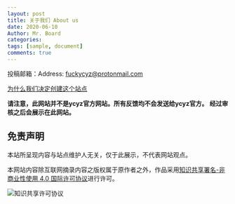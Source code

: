 ```yaml
---
layout: post
title: 关于我们 About us
date: 2020-06-10
Author: Mr. Board
categories: 
tags: [sample, document]
comments: true
--- 
```



投稿邮箱：Address: [fuckycyz@protonmail.com](mailto:fuckycyz@protonmail.com)

[为什么我们决定创建这个站点](./why.md)

**请注意，此网站并不是ycyz官方网站。所有反馈均不会发送给ycyz官方。**
**经过审核之后会展示在此网站。**


## 免责声明

本站所呈现内容与站点维护人无关，仅于此展示，不代表网站观点。

本网站内容除互联网摘录内容之版权属于原作者之外，作品采用[知识共享署名-非商业性使用 4.0 国际许可协议](http://creativecommons.org/licenses/by-nc/4.0/)进行许可。

<img alt="知识共享许可协议" style="border-width:0" src="https://i.creativecommons.org/l/by-nc/4.0/88x31.png" />
